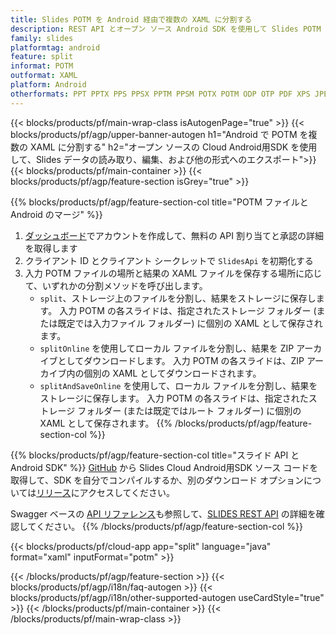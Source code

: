 ```yaml
---
title: Slides POTM を Android 経由で複数の XAML に分割する
description: REST API とオープン ソース Android SDK を使用して Slides POTM ファイルを XAML スライドに分割する
family: slides
platformtag: android
feature: split
informat: POTM
outformat: XAML
platform: Android
otherformats: PPT PPTX PPS PPSX PPTM PPSM POTX POTM ODP OTP PDF XPS JPEG PNG BMP TIFF SVG HTML5 GIF
---
```


{{< blocks/products/pf/main-wrap-class isAutogenPage="true" >}}
{{< blocks/products/pf/agp/upper-banner-autogen h1="Android で POTM を複数の XAML に分割する" h2="オープン ソースの Cloud Android用SDK を使用して、Slides データの読み取り、編集、および他の形式へのエクスポート">}}
{{< blocks/products/pf/main-container >}}
{{< blocks/products/pf/agp/feature-section isGrey="true" >}}

{{% blocks/products/pf/agp/feature-section-col title="POTM ファイルと Android のマージ" %}}
1. <a href="https://dashboard.aspose.cloud/">ダッシュボード</a>でアカウントを作成して、無料の API 割り当てと承認の詳細を取得します
1. クライアント ID とクライアント シークレットで ```SlidesApi``` を初期化する
1. 入力 POTM ファイルの場所と結果の XAML ファイルを保存する場所に応じて、いずれかの分割メソッドを呼び出します。
    - ```split```、ストレージ上のファイルを分割し、結果をストレージに保存します。 入力 POTM の各スライドは、指定されたストレージ フォルダー (または既定では入力ファイル フォルダー) に個別の XAML として保存されます。
    - ```splitOnline``` を使用してローカル ファイルを分割し、結果を ZIP アーカイブとしてダウンロードします。 入力 POTM の各スライドは、ZIP アーカイブ内の個別の XAML としてダウンロードされます。
    - ```splitAndSaveOnline``` を使用して、ローカル ファイルを分割し、結果をストレージに保存します。 入力 POTM の各スライドは、指定されたストレージ フォルダー (または既定ではルート フォルダー) に個別の XAML として保存されます。
{{% /blocks/products/pf/agp/feature-section-col %}}

{{% blocks/products/pf/agp/feature-section-col title="スライド API と Android SDK" %}}
[GitHub](https://github.com/aspose-slides-cloud/aspose-slides-cloud-android) から Slides Cloud Android用SDK ソース コードを取得して、SDK を自分でコンパイルするか、別のダウンロード オプションについては[リリース](https://releases.aspose.cloud/)にアクセスしてください。

Swagger ベースの [API リファレンス](https://apireference.aspose.cloud/slides/)も参照して、[SLIDES REST API](https://products.aspose.cloud/slides/curl/) の詳細を確認してください。
{{% /blocks/products/pf/agp/feature-section-col %}}

{{< blocks/products/pf/cloud-app app="split" language="java" format="xaml" inputFormat="potm" >}}

{{< /blocks/products/pf/agp/feature-section >}}
{{< blocks/products/pf/agp/i18n/faq-autogen >}}
{{< blocks/products/pf/agp/i18n/other-supported-autogen useCardStyle="true" >}}
{{< /blocks/products/pf/main-container >}}
{{< /blocks/products/pf/main-wrap-class >}}